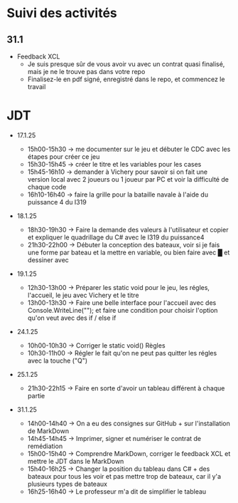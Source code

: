 # Suivi des activités

## 31.1

- Feedback XCL
    - Je suis presque sûr de vous avoir vu avec un contrat quasi finalisé, mais je ne le trouve pas dans votre repo
    - Finalisez-le en pdf signé, enregistré dans le repo, et commencez le travail

# JDT

- 17.1.25
    - 15h00-15h30 -> me documenter sur le jeu et débuter le CDC avec les étapes pour créer ce jeu
    - 15h30-15h45 -> créer le titre et les variables pour les cases
    - 15h45-16h10 -> demander à Vichery pour savoir si on fait une version local avec 2 joueurs ou 1 joueur par PC et voir la difficulté de chaque code
    - 16h10-16h40 -> faire la grille pour la bataille navale à l'aide du puissance 4 du I319

- 18.1.25
    - 18h30-19h30 -> Faire la demande des valeurs à l'utilisateur et copier et expliquer le quadrillage du C# avec le I319 du puissance4
    - 21h30-22h00 -> Débuter la conception des bateaux, voir si je fais une forme par bateau et la mettre en variable, ou bien faire avec █ et dessiner avec

- 19.1.25
    - 12h30-13h00 -> Préparer les static void pour le jeu, les régles, l'accueil, le jeu avec Vichery et le titre
    - 13h00-13h30 -> Faire une belle interface pour l'accueil avec des Console.WriteLine(""); et faire une condition pour choisir l'option qu'on veut avec des if / else if

- 24.1.25
    - 10h00-10h30 -> Corriger le static void() Règles
    - 10h30-11h00 -> Régler le fait qu'on ne peut pas quitter les régles avec la touche ("Q")

- 25.1.25
    - 21h30-22h15 -> Faire en sorte d'avoir un tableau différent à chaque partie

- 31.1.25
    - 14h00-14h40 -> On a eu des consignes sur GitHub + sur l'installation de MarkDown
    - 14h45-14h45 -> Imprimer, signer et numériser le contrat de remédiation
    - 15h00-15h40 -> Comprendre MarkDown, corriger le feedback XCL et mettre le JDT dans le MarkDown
    - 15h40-16h25 -> Changer la position du tableau dans C# + des bateaux pour tous les voir et pas mettre trop de bateaux, car il y'a plusieurs types de bateaux 
    - 16h25-16h40 -> Le professeur m'a dit de simplifier le tableau